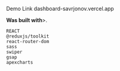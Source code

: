 Demo Link dashboard-savrjonov.vercel.app

**Was built with**>.
```
REACT
@reduxjs/toolkit
react-router-dom
sass
swiper
gsap
apexcharts
```
